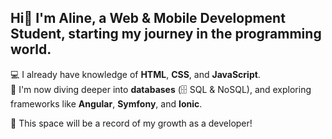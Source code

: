 ## Hi👋 I'm **Aline**, a **Web & Mobile Development Student**, starting my journey in the programming world.  
💻 I already have knowledge of **HTML**, **CSS**, and **JavaScript**.  
🌱 I'm now diving deeper into **databases** (🗄️ SQL & NoSQL), and exploring frameworks like **Angular**, **Symfony**, and **Ionic**.  

🚀 This space will be a record of my growth as a developer!
